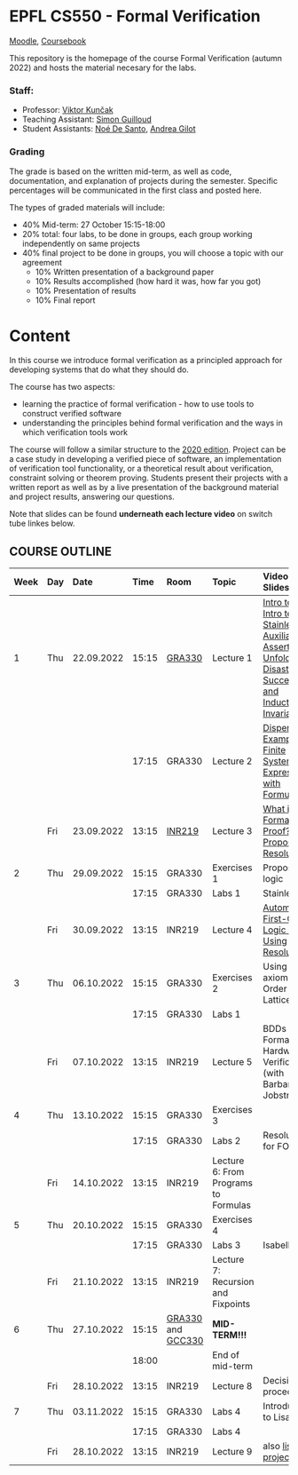 # EPFL CS550 - Formal Verification

[Moodle](https://moodle.epfl.ch/course/view.php?id=13051), [Coursebook](https://edu.epfl.ch/coursebook/en/formal-verification-CS-550?cb_cycle=bama_cyclemaster&cb_section=in)

This  repository is the homepage of the course Formal Verification (autumn 2022) and hosts the material necesary for the labs.

### Staff:

- Professor: [Viktor Kunčak](https://people.epfl.ch/viktor.kuncak)
- Teaching Assistant: [Simon Guilloud](https://people.epfl.ch/simon.guilloud)
- Student Assistants: [Noé De Santo](https://people.epfl.ch/noe.desanto), [Andrea Gilot](https://people.epfl.ch/andrea.gilot)

### Grading

The grade is based on the written mid-term, as well as code, documentation, and explanation of projects during the semester. Specific percentages will be communicated in the first class and posted here.

The types of graded materials will include:

- 40% Mid-term: 27 October 15:15-18:00
- 20% total: four labs, to be done in groups, each group working independently on same projects
- 40% final project to be done in groups, you will choose a topic with our agreement
    - 10% Written presentation of a background paper 
    - 10% Results accomplished (how hard it was, how far you got)
    - 10% Presentation of results
    - 10% Final report

# Content

In this course we introduce formal verification as a principled approach for developing systems that do what they should do.

The course has two aspects:
- learning the practice of formal verification - how to use tools to construct verified software
- understanding the principles behind formal verification and the ways in which verification tools work

The course will follow a similar structure to the [2020 edition](https://lara.epfl.ch/w/fv20/top). Project can be a case study in developing a verified piece of software, an implementation of verification tool functionality, or a theoretical result about verification, constraint solving or theorem proving. Students present their projects with a written report as well as by a live presentation of the background material and project results, answering our questions.

Note that slides can be found **underneath each lecture video** on switch tube linkes below. 

## COURSE OUTLINE 


| Week | Day | Date       | Time  | Room   | Topic                           | Videos & Slides              |
| :--  | :-- | :--        | :--   | :--    | :--                             | :--                          |
| 1    | Thu | 22.09.2022 | 15:15 | [GRA330](https://plan.epfl.ch/?room==GR%20A3%2030) | Lecture 1                       | [Intro to FV](https://tube.switch.ch/videos/56b40f7e), [Intro to Stainless](https://tube.switch.ch/videos/c7d203e8), [Auxiliary Assertions](https://tube.switch.ch/videos/44e8a0dc), [Unfolding](https://tube.switch.ch/videos/ada8a42c), [Disasters, Successes, and Inductive Invariants](https://tube.switch.ch/videos/cca7c3f8) |
|      |     |           | 17:15 | GRA330 | Lecture 2                       | [Dispenser Example](https://tube.switch.ch/videos/ded227dd), [Finite Systems Expressed with Formulas](https://tube.switch.ch/videos/088d2823) |
|      | Fri | 23.09.2022 | 13:15 | [INR219](https://plan.epfl.ch/?room==INR%20219) | Lecture 3                       | [What is a Formal Proof?](https://tube.switch.ch/videos/4a211e7a) and [Propositional Resolution](https://tube.switch.ch/videos/280bbc4c) |
| 2    | Thu | 29.09.2022 | 15:15 | GRA330 | Exercises 1 | Propositional logic | 
|      |     |            | 17:15 | GRA330 | Labs 1  | Stainless | 
|      | Fri | 30.09.2022 | 13:15 | INR219 | Lecture 4 |  [Automating First-Order Logic Proofs Using Resolution](https://tube.switch.ch/videos/60fb9217) | 
| 3    | Thu | 06.10.2022 | 15:15 | GRA330 | Exercises 2 | Using FOL axioms for Order and Lattices | 
|      |     |            | 17:15 | GRA330 | Labs 1 |  | 
|      | Fri | 07.10.2022 | 13:15 | INR219 | Lecture 5  | BDDs and Formal Hardware Verification (with Barbara Jobstmann) |
| 4    | Thu | 13.10.2022 | 15:15 | GRA330 | Exercises 3 |  | 
|      |     |            | 17:15 | GRA330 | Labs 2 | Resolution for FOL | 
|      | Fri | 14.10.2022 | 13:15 | INR219 | Lecture 6: From Programs to Formulas |   |
| 5    | Thu | 20.10.2022 | 15:15 | GRA330 | Exercises 4 |  | 
|      |     |            | 17:15 | GRA330 | Labs 3 | Isabelle | 
|      | Fri | 21.10.2022 | 13:15 | INR219 | Lecture 7: Recursion and Fixpoints |   |
| 6    | Thu | 27.10.2022 | 15:15 | [GRA330](https://plan.epfl.ch/?room==GR%20A3%2030) and [GCC330](https://plan.epfl.ch/?room=%3DGC%20C3%2030) | **MID-TERM!!!** |      | 
|      |     |            | 18:00 |        | End of mid-term |  | 
|      | Fri | 28.10.2022 | 13:15 | INR219 | Lecture 8 | Decision procedures |
| 7    | Thu | 03.11.2022 | 15:15 | GRA330 | Labs 4 | Introduction to Lisa |      
|      |     |            | 17:15 | GRA330 | Labs 4 |  | 
|      | Fri | 28.10.2022 | 13:15 | INR219 | Lecture 9 | also [list of projects](https://gitlab.epfl.ch/kuncak/student-projects/) |
